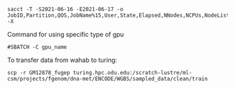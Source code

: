 
```console
sacct -T -S2021-06-16 -E2021-06-17 -o JobID,Partition,QOS,JobName%15,User,State,Elapsed,NNodes,NCPUs,NodeList,ExitCode,End -X

```

Command for using specific type of gpu
```console
#SBATCH -C gpu_name
```

To transfer data from wahab to turing:
```console
scp -r GM12878_fugep turing.hpc.odu.edu:/scratch-lustre/ml-csm/projects/fgenom/dna-met/ENCODE/WGBS/sampled_data/clean/train
```
